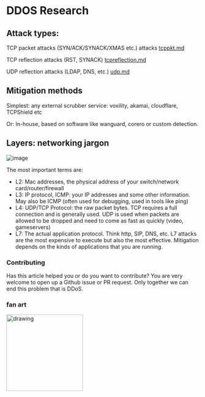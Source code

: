 # DDOS Research

## Attack types:

TCP packet attacks (SYN/ACK/SYNACK/XMAS etc.) attacks [tcppkt.md](https://github.com/NoMoreDDoS/Research/blob/main/tcppkt.md)

TCP reflection attacks (RST, SYNACK) [tcpreflection.md](https://github.com/NoMoreDDoS/Research/blob/main/tcpreflection.md)

UDP reflection attacks (LDAP, DNS, etc.) [udp.md](https://github.com/NoMoreDDoS/Research/blob/main/udp.md)

## Mitigation methods
Simplest: any external scrubber service: voxility, akamai, cloudflare, TCPShield etc

Or: In-house, based on software like wanguard, corero or custom detection.

## Layers: networking jargon
![image](https://micrium.com/wp-content/uploads/2014/03/OSI-Seven-Layer-Model.png)

The most important terms are:
- L2: Mac addresses, the physical address of your switch/network card/router/firewall
- L3: IP protocol, ICMP: your IP addresses and some other information. May also be ICMP (often used for debugging, used in tools like ping)
- L4: UDP/TCP Protocol: the raw packet bytes. TCP requires a full connection and is generally used. UDP is used when packets are allowed to be dropped and need to come as fast as quickly (video, gameservers)
- L7: The actual application protocol. Think http, SIP, DNS, etc. L7 attacks are the most expensive to execute but also the most effective. Mitigation depends on the kinds of applications that you are running.


### Contributing
Has this article helped you or do you want to contribute? You are very welcome to open up a Github issue or PR request. Only together we can end this problem that is DDoS.

### fan art
<img src="https://cdn.discordapp.com/attachments/739789516247924746/865210032324739073/CRASHS_GUIDE_1.png" alt="drawing" width="200"/>
